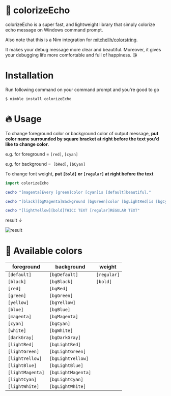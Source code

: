 # :thought_balloon: colorizeEcho
colorizeEcho is a super fast, and lightweight library that simply colorize echo message on Windows command prompt.

Also note that this is a Nim integration for [mitchellh/colorstring](https://github.com/mitchellh/colorstring).

It makes your debug message more clear and beautiful. 
Moreover, it gives your debugging life more comfortable and full of happiness. :kissing_heart:

# Installation

Run following command on your command prompt and you're good to go

```shell
$ nimble install colorizeEcho
```

# :fire: Usage

To change foreground color or background color of output message, **put color name surrounded by square bracket at right before the text you'd like to change color**.

e.g. for foreground = `[red]`, `[cyan]`

e.g. for background =` [bRed]`, `[bCyan]`

To change font weight, **put `[bold]` or `[regular]` at right before the text**

```nim
import colorizeEcho

cecho "[magenta]Every [green]color [cyan]is [default]beautiful."

cecho "[black][bgMagenta]Background [bgGreen]color [bgLightRed]is [bgCyan]changable [bgYellow]too."

cecho "[lightYellow][bold]THICC TEXT [regular]REGULAR TEXT"
```

result ↓

![result](https://user-images.githubusercontent.com/33578715/100331937-bab30500-300b-11eb-91aa-09ecca0436df.png)

# :balloon: Available colors

| foreground | background | weight |
| ---------- | ---------- | ------ |
| `[default]` | `[bgDefault]` | `[regular]` |
| `[black]`  | `[bgBlack]` | `[bold]` |
| `[red]` | `[bgRed]` |
| `[green]` | `[bgGreen]` |
| `[yellow]` | `[bgYellow]` |
| `[blue]` | `[bgBlue]` |
| `[magenta]` | `[bgMagenta]` |
| `[cyan]` | `[bgCyan]` |
| `[white]` | `[bgWhite]` |
| `[darkGray]` | `[bgDarkGray]` |
| `[lightRed]` | `[bgLightRed]` |
| `[lightGreen]` | `[bgLightGreen]` |
| `[lightYellow]` | `[bgLightYellow]` |
| `[lightBlue]` | `[bgLightBlue]` |
| `[lightMagenta]` | `[bgLightMagenta]` |
| `[lightCyan]` | `[bgLightCyan]` |
| `[lightWhite]` | `[bgLightWhite]` |
